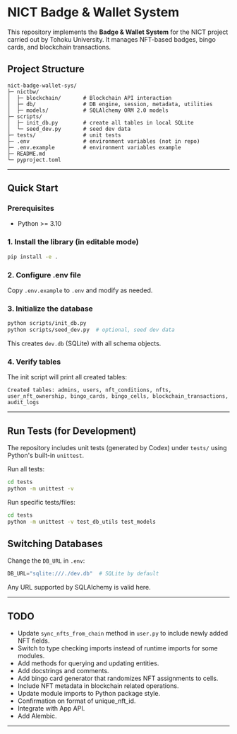 # NICT Badge & Wallet System

This repository implements the **Badge & Wallet System** for the NICT project carried out by Tohoku University. It manages NFT-based badges, bingo cards, and blockchain transactions.

## Project Structure

```
nict-badge-wallet-sys/
├─ nictbw/
│  ├─ blockchain/       # Blockchain API interaction
│  ├─ db/               # DB engine, session, metadata, utilities
│  ├─ models/           # SQLAlchemy ORM 2.0 models
├─ scripts/
│  ├─ init_db.py        # create all tables in local SQLite
│  └─ seed_dev.py       # seed dev data
├─ tests/               # unit tests
├─ .env                 # environment variables (not in repo)
├─ .env.example         # environment variables example
├─ README.md
└─ pyproject.toml
```

---

## Quick Start

### Prerequisites
- Python >= 3.10

### 1. Install the library (in editable mode)

```bash
pip install -e .
```

### 2. Configure .env file
Copy `.env.example` to `.env` and modify as needed.

### 3. Initialize the database

```bash
python scripts/init_db.py
python scripts/seed_dev.py  # optional, seed dev data
```

This creates `dev.db` (SQLite) with all schema objects.

### 4. Verify tables

The init script will print all created tables:

```
Created tables: admins, users, nft_conditions, nfts, user_nft_ownership, bingo_cards, bingo_cells, blockchain_transactions, audit_logs
```

---

## Run Tests (for Development)

The repository includes unit tests (generated by Codex) under `tests/` using Python's built-in `unittest`.

Run all tests:
```bash
cd tests
python -m unittest -v
```

Run specific tests/files:
```bash
cd tests
python -m unittest -v test_db_utils test_models
```


## Switching Databases

Change the `DB_URL` in `.env`:

```python
DB_URL="sqlite:///./dev.db"  # SQLite by default
```

Any URL supported by SQLAlchemy is valid here.

---

## TODO
* Update `sync_nfts_from_chain` method in `user.py` to include newly added NFT fields.
* Switch to type checking imports instead of runtime imports for some modules.
* Add methods for querying and updating entities.
* Add docstrings and comments.
* Add bingo card generator that randomizes NFT assignments to cells.
* Include NFT metadata in blockchain related operations.
* Update module imports to Python package style.
* Confirmation on format of unique_nft_id.
* Integrate with App API.
* Add Alembic.
---
